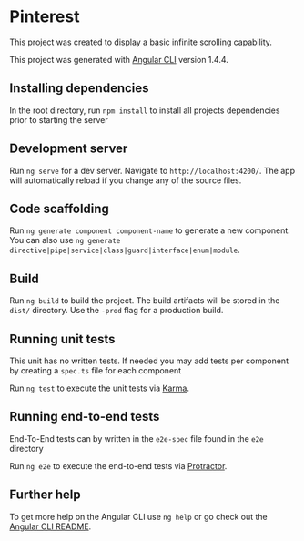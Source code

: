 # Pinterest

This project was created to display a basic infinite scrolling capability.

This project was generated with [Angular CLI](https://github.com/angular/angular-cli) version 1.4.4.

## Installing dependencies
 In the root directory, run `npm install` to install all projects dependencies prior to starting the server

## Development server

Run `ng serve` for a dev server. Navigate to `http://localhost:4200/`. The app will automatically reload if you change any of the source files.

## Code scaffolding

Run `ng generate component component-name` to generate a new component. You can also use `ng generate directive|pipe|service|class|guard|interface|enum|module`.

## Build

Run `ng build` to build the project. The build artifacts will be stored in the `dist/` directory. Use the `-prod` flag for a production build.

## Running unit tests

This unit has no written tests. If needed you may add tests per component by creating a `spec.ts` file for each component

Run `ng test` to execute the unit tests via [Karma](https://karma-runner.github.io).

## Running end-to-end tests
End-To-End tests can by written in the `e2e-spec` file found in the `e2e` directory

Run `ng e2e` to execute the end-to-end tests via [Protractor](http://www.protractortest.org/).

## Further help

To get more help on the Angular CLI use `ng help` or go check out the [Angular CLI README](https://github.com/angular/angular-cli/blob/master/README.md).
